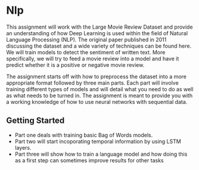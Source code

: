 # Nlp

This assignment will work with the Large Movie Review Dataset and provide an understanding of how Deep Learning is used within the field of Natural Language Processing (NLP). The original paper published in 2011 discussing the dataset and a wide variety of techniques can be found here. We will train models to detect the sentiment of written text. More specifically, we will try to feed a movie review into a model and have it predict whether it is a positive or negative movie review.

The assignment starts off with how to preprocess the dataset into a more appropriate format followed by three main parts. Each part will involve training different types of models and will detail what you need to do as well as what needs to be turned in. The assignment is meant to provide you with a working knowledge of how to use neural networks with sequential data.


## Getting Started



- Part one deals with training basic Bag of Words models.
- Part two will start incoporating temporal information by using LSTM layers.
- Part three will show how to train a language model and how doing this as a first step can sometimes improve results for other tasks



